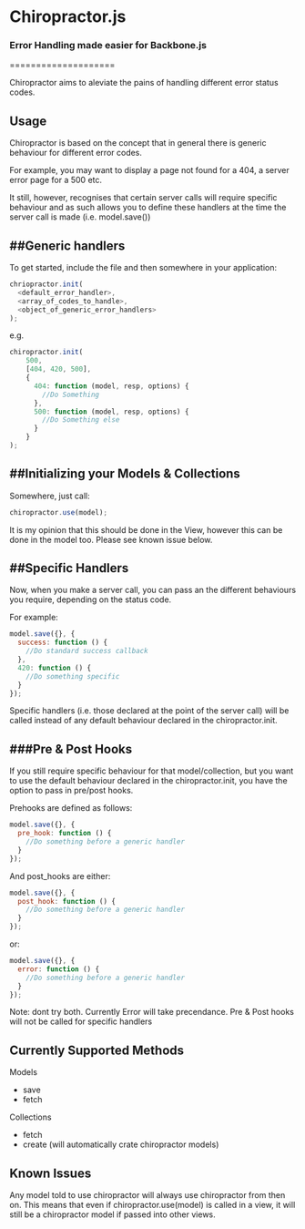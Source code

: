# Chiropractor.js

### Error Handling made easier for Backbone.js
====================

Chiropractor aims to aleviate the pains of handling different error status codes.

Usage
---------------------

Chiropractor is based on the concept that in general there is generic behaviour for different error codes.

For example, you may want to display a page not found for a 404, a server error page for a 500 etc.

It still, however, recognises that certain server calls will require specific behaviour and as such allows you to define
these handlers at the time the server call is made (i.e. model.save())

##Generic handlers
---------------------

To get started, include the file and then somewhere in your application:

```javascript
chriopractor.init(
  <default_error_handler>,
  <array_of_codes_to_handle>,
  <object_of_generic_error_handlers>
);
```

e.g.

```javascript
chiropractor.init(
    500,
    [404, 420, 500],
    {
      404: function (model, resp, options) {
        //Do Something
      },
      500: function (model, resp, options) {
        //Do Something else
      }
    }
);
```

##Initializing your Models & Collections
---------------------

Somewhere, just call:

```javascript
chiropractor.use(model);
```

It is my opinion that this should be done in the View, however this can be done in the model too.
Please see known issue below.

##Specific Handlers
---------------------

Now, when you make a server call, you can pass an the different behaviours you require, depending on the status code.

For example:

```javascript
model.save({}, {
  success: function () {
    //Do standard success callback
  },
  420: function () {
    //Do something specific
  }
});
```

Specific handlers (i.e. those declared at the point of the server call) will be called instead of
any default behaviour declared in the chiropractor.init.

###Pre & Post Hooks
---------------------

If you still require specific behaviour for that model/collection, but you want to use the default behaviour
declared in the chiropractor.init, you have the option to pass in pre/post hooks.

Prehooks are defined as follows:

```javascript
model.save({}, {
  pre_hook: function () {
    //Do something before a generic handler
  }
});
```

And post_hooks are either:

```javascript
model.save({}, {
  post_hook: function () {
    //Do something before a generic handler
  }
});
```

or:

```javascript
model.save({}, {
  error: function () {
    //Do something before a generic handler
  }
});
```

Note: dont try both. Currently Error will take precendance. Pre & Post hooks will not be called for specific handlers


Currently Supported Methods
---------------------

Models

* save
* fetch

Collections

* fetch
* create (will automatically crate chiropractor models)


Known Issues
---------------------

Any model told to use chiropractor will always use chiropractor from then on. This means that
even if chiropractor.use(model) is called in a view, it will still be a chiropractor model if passed
into other views.